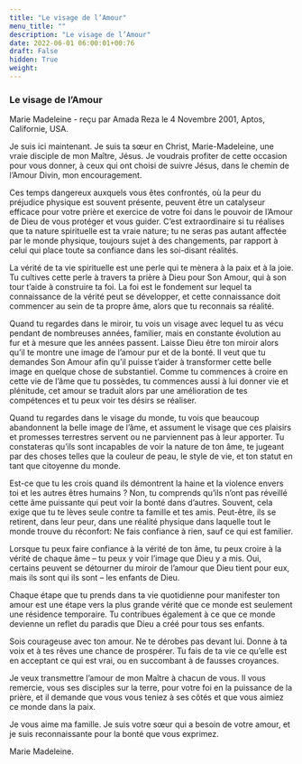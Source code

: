 ```yaml
---
title: "Le visage de l’Amour"
menu_title: ""
description: "Le visage de l’Amour"
date: 2022-06-01 06:00:01+00:76
draft: False
hidden: True
weight:
---
```

### Le visage de l’Amour

Marie Madeleine - reçu par Amada Reza le 4 Novembre 2001, Aptos, Californie, USA.

Je suis ici maintenant. Je suis ta sœur en Christ, Marie-Madeleine, une vraie disciple de mon Maître, Jésus. Je voudrais profiter de cette occasion pour vous donner, à ceux qui ont choisi de suivre Jésus, dans le chemin de l’Amour Divin, mon encouragement.

Ces temps dangereux auxquels vous êtes confrontés, où la peur du préjudice physique est souvent présente, peuvent être un catalyseur efficace pour votre prière et exercice de votre foi dans le pouvoir de l’Amour de Dieu de vous protéger et vous guider. C’est extraordinaire si tu réalises que ta nature spirituelle est ta vraie nature; tu ne seras pas autant affectée par le monde physique, toujours sujet à des changements, par rapport à celui qui place toute sa confiance dans les soi-disant réalités.

La vérité de ta vie spirituelle est une perle qui te mènera à la paix et à la joie. Tu cultives cette perle à travers ta prière à Dieu pour Son Amour, qui à son tour t’aide à construire ta foi. La foi est le fondement sur lequel ta connaissance de la vérité peut se développer, et cette connaissance doit commencer au sein de ta propre âme, alors que tu reconnais sa réalité.

Quand tu regardes dans le miroir, tu  vois un visage avec lequel tu as vécu pendant de nombreuses années, familier, mais en constante évolution au fur et à mesure que les années passent. Laisse Dieu être ton miroir alors qu’il te montre une image de l’amour pur et de la bonté. Il veut que tu demandes Son Amour afin qu’il puisse t’aider à transformer cette belle image en quelque chose de substantiel. Comme tu commences à croire en cette vie de l’âme que tu possèdes, tu commences aussi à lui donner vie et plénitude, cet amour se traduit alors par une amélioration de tes compétences et tu peux voir tes désirs se réaliser.

Quand tu regardes dans le visage du monde, tu vois que beaucoup abandonnent la belle image de l’âme, et assument le visage que ces plaisirs et promesses terrestres servent ou ne parviennent pas à leur apporter. Tu constateras qu’ils sont incapables de voir la nature de ton âme, te jugeant par des choses telles que la couleur de peau, le style de vie, et ton statut en tant que citoyenne du monde.

Est-ce que tu les crois quand ils démontrent la haine et la violence envers toi et les autres êtres humains ? Non, tu comprends qu’ils n’ont pas réveillé cette âme puissante qui peut voir la bonté dans d’autres. Souvent, cela exige que tu te lèves seule contre ta famille et tes amis. Peut-être, ils se retirent, dans leur peur, dans une réalité physique dans laquelle tout le monde trouve du réconfort: Ne fais confiance à rien, sauf ce qui est familier.

Lorsque tu peux faire confiance à la vérité de ton âme, tu peux croire à la vérité de chaque âme – tu peux y voir l’image que Dieu y a mis. Oui, certains peuvent se détourner du miroir de l’amour que Dieu tient pour eux, mais ils sont qui ils sont – les enfants de Dieu.

Chaque étape que tu prends dans ta vie quotidienne pour manifester ton amour est une étape vers la plus grande vérité que ce monde est seulement une résidence temporaire. Tu contribues également à ce que ce monde devienne un reflet du paradis que Dieu a créé pour tous ses enfants.

Sois courageuse avec ton amour. Ne te dérobes pas devant lui. Donne à ta voix et à tes rêves une chance de prospérer. Tu fais de ta vie ce qu’elle est en acceptant ce qui est vrai, ou en succombant à de fausses croyances.

Je veux transmettre l’amour de mon Maître à chacun de vous. Il vous remercie, vous ses disciples sur la terre, pour votre foi en la puissance de la prière, et il demande que vous vous teniez à ses côtés et que vous aimiez ce monde dans la paix.

Je vous aime ma famille. Je suis votre sœur qui a besoin de votre amour, et je suis reconnaissante pour la bonté que vous exprimez.

Marie Madeleine.

